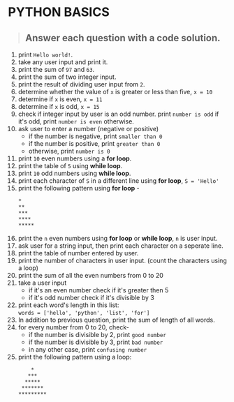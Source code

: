 # PYTHON BASICS
>## Answer each question with a code solution.
1. print `Hello world!`.
1. take any user input and print it.
1. print the sum of `97` and `63`.
1. print the sum of two integer input.
1. print the result of dividing user input from `2`.
1. determine whether the value of `x` is greater or less than five, `x = 10`
1. determine if `x` is even, `x = 11`
1. determine if `x` is odd, `x = 15`
1. check if integer input by user is an odd number. print `number is odd` if it's odd, print `number is even` otherwise.
1. ask user to enter a number (negative or positive)
    + if the number is negative, print `smaller than 0`
    + if the number is positive, print `greater than 0`
    + otherwise, print `number is 0`
1. print `10` even numbers using a **for loop**.
1. print the table of `5` using **while loop**.
1. print `10` odd numbers using **while loop**.
1. print each character of `S` in a different line using **for loop**, `S = 'Hello'`
1. print the following pattern using **for loop** -
    ```
    *
    **
    ***
    ****
    *****
    ```
1. print the `n` even numbers using **for loop** or **while loop**, `n` is user input.
1. ask user for a string input, then print each character on a seperate line.
1. print the table of number entered by user.
1. print the number of characters in user input. (count the characters using a loop)
1. print the sum of all the even numbers from 0 to 20
1. take a user input
    - if it's an even number check if it's greater then 5
    - if it's odd number check if it's divisible by 3
1. print each word's length in this list: <br> `words = ['hello', 'python', 'list', 'for']`
1. In addition to previous question, print the sum of length of all words.
1. for every number from 0 to 20, check-
    - if the number is divisible by 2, print `good number`
    - if the number is divisible by 3, print `bad number`
    - in any other case, print `confusing number`
1. print the following pattern using a loop:
    ```
        *
       ***
      *****
     *******
    *********
    ```